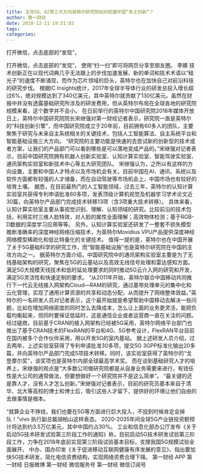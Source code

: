 ```yaml
---
title: 主攻5G、AI等三大方向英特尔研究院如何挖掘中国“本土创新”？
author: 第一财经
date: 2018-12-21 19:51:03
tags: 
categories: 
---
```

打开微信，点击底部的“发现”，
<!-- more -->
打开微信，点击底部的“发现”，
使用“扫一扫”即可将网页分享至朋友圈。
李娜
技术创新正在以现代词典几乎无法跟上的步伐加速发展，新的单词和技术术语以“硅光子”的速度不断涌现，而作为芯片领域的巨头，英特尔也在加快自己对前沿科技的研究步伐。
根据IC Insights统计，2017年全球半导体行业的研发总投入增长超过6%，绝对规模达到了340亿美元，其中英特尔就贡献了130亿美元。虽然在财报中并没有透露基础研究所涉及的研发费用，但从英特尔布局在全球各地的研究院规模来看，这个数字并不会小。
在日前举行的英特尔中国研究院2018年媒体开放日上，英特尔中国研究院院长宋继强对第一财经记者表示，研究院一直是英特尔的“科技创新引擎”，而中国研究院成立于20年前，目前拥有60多人的团队，主要聚焦于研究与未来自主系统相关的关键技术，包括人工智能算法、自主系统平台和智能基础设施三大方向。
“研究院的主要功能是快速的去尝试新的创新型的技术或者方案，让我们的产品部门可以看到哪些是可以落地变成产品的。”宋继强对记者表示，目前中国研究院拥有机器人创新实验室、认知计算实验室、智能驾驶实验室、通讯架构实验室和新技术中心等五大研究团队。
宋继强认为，之所以有这样的方向设置，主要和中国人才特点以及市场机会有关。目前中国在AI、通讯、系统以及软件方面都有较强的人才储备，而在自动驾驶等市场机会上，中国市场也有较好的培育土壤。
据悉，在目前最热门的人工智能领域，过去三年，英特尔的认知计算实验室共获得专利申请批准60多项，发表顶级计算机视觉及机器学习学术论文近30篇，向英特尔产品部门完成技术转移13项（含3项重大技术转移）。
具体来看，认知计算实验室主要从事视觉识别、理解、认知领域的研究。比较前沿的技术包括，利用实时三维人脸特效，对人脸的属性全面理解；高效物体检测；基于RGB-D数据的深度学习应用等等。
另外，认知计算实验室还研发了一整套不损失模型推断准确率的深度神经网络压缩技术，为英特尔Movidius VPU产品提供深度神经网络模型稀疏化和低比特量化的关键技术。
值得一提的是，英特尔也在中国开展了关于5G基础科学的研究工作，而“智能基础设施”也是英特尔研究院在中国的主攻方向之一。
据英特尔方面介绍，中国研究院中的通讯架构实验室主要是为了无线基础架构的研究，聚焦在5G的云基站以及高效无线信号处理和雷达感知方面。满足5G大规模天线技术和低时延处理要求的同时推动5G云介入网的研究和开发，满足5G灵活性和快速定制的要求。
“从2011年开始，英特尔联合中国移动共同推行下一代云无线接入网架构Cloud—RAM的研究，通过基带处理单元的集中化和云化管理，实现了通用计算资源的共享和动态分配，从而提升了网络整体效益。”英特尔的一名研发人员对记者表示，这个最开始就是希望帮助中国移动去解决一些问题，比如在增加网络密度的同时怎么去降成本，怎么让上面的业务更灵活，能把负载均衡起来，但同时要保证低延时，这是通信企业或者运营商一直在关注的问题。
经过磋商，目前基于CRAN的接入网架构已经被5G采用，英特尔网络平台部门也推出了基于CRAN技术的FlexRAN的平台和4G、5G参考设计，FlexRAN平台目前在国内被多个合作伙伴采用，用以开发5G的室内基站。
据上述研发人员介绍，过去两年，上述实验室获得了专利申请批准30多项，提交5G 3GPP标准化输出20多篇，并向英特尔产品部门完成5项技术转移。同时，该实验室获得了英特尔的“戈登摩尔奖”，该奖项也是英特尔内部全球最高学术奖。
而在谈到基础研究人才的培养上，宋继强的观点是“大多数公司做研究院都是从自身业务需要来进行，有钱任性是大公司的通常做法，但要想做好一个研究院并不是这么简单”。
“最关键的还是靠人才，没有人才怎么创新。”宋继强对记者表示，目前的研究员基本来自于清华、北大等高校的博士和博士后，吸引这些人才留下，提供好的环境让他们自由的去做事情是根本。
 
 
“就算企业不挣钱，我们也要在5G等方面进行巨大投入，不投到时候肯定会掉队！”vivo 执行副总裁胡柏山这样表态。
2020-2035年间全球5G产业链投资额预计将达到约3.5万亿美元，其中中国约占30%。
工业和信息化部办公厅发布《关于启动5G技术研发试验第三阶段工作的通知》称，目前启动5G技术研发试验第三阶段工作，力争在2018年底前实现第三阶段试验基本目标，支撑我国5G规模试验全面展开。
中办、国办印发《关于促进移动互联网健康有序发展的意见》，指出要加快5G技术研发，简化电信资费结构，实现网络资费合理下降。
第一财经
APP
第一财经
日报微博
第一财经
微信服务号
第一财经
微信订阅号
